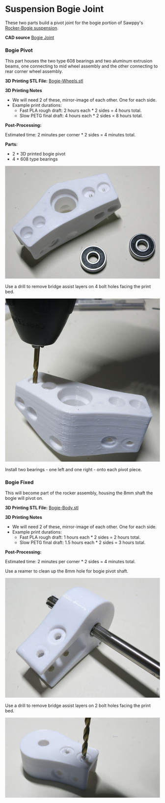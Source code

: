 # Suspension Bogie Joint

These two parts build a pivot joint for the bogie portion of Sawppy's [Rocker-Bogie suspension](https://en.wikipedia.org/wiki/Rocker-bogie).

**CAD source** [Bogie Joint](https://cad.onshape.com/documents/43678ef564a43281c83e1aef/w/392bbf8745395bc24367a35c/e/bc12cd957a8285083c1ffbad)

### Bogie Pivot

This part houses the two type 608 bearings and two aluminum extrusion beams, one connecting to mid wheel assembly
and the other connecting to rear corner wheel assembly.

**3D Printing STL File:** [Bogie-Wheels.stl](../STL/Bogie-Wheels.stl)

**3D Printing Notes**
* We will need 2 of these, mirror-image of each other. One for each side.
* Example print durations:
  * Fast PLA rough draft: 2 hours each * 2 sides = 4 hours total.
  * Slow PETG final draft: 4 hours each * 2 sides = 8 hours total.

**Post-Processing:**

Estimated time: 2 minutes per corner * 2 sides = 4 minutes total.

**Parts:**
* 2 * 3D printed bogie pivot
* 4 * 608 type bearings

![Parts for bogie pivot](images/Bogie-PivotParts.jpg)

Use a drill to remove bridge assist layers on 4 bolt holes facing the print bed.

![Remove bridge assist from bogie pivot](images/Bogie-PivotBridgeRemove.jpg)

Install two bearings - one left and one right - onto each pivot piece.

### Bogie Fixed

This will become part of the rocker assembly, housing the 8mm shaft the bogie will pivot on.

**3D Printing STL File:** [Bogie-Body.stl](../STL/Bogie-Body.stl)

**3D Printing Notes**
* We will need 2 of these, mirror-image of each other. One for each side.
* Example print durations:
  * Fast PLA rough draft: 1 hours each * 2 sides = 2 hours total.
  * Slow PETG final draft: 1.5 hours each * 2 sides = 3 hours total.

**Post-Processing:**

Estimated time: 2 minutes per corner * 2 sides = 4 minutes total.

Use a reamer to clean up the 8mm hole for bogie pivot shaft.

![Clean up 8mm hole](images/Bogie-RockerReamer.jpg)

Use a drill to remove bridge assist layers on 2 bolt holes facing the print bed.

![Remove bridge assist](images/Bogie-RockerBridgeRemove.jpg)
